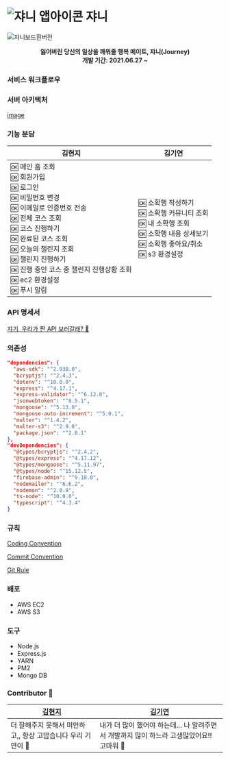 # ![쟈니 앱아이콘](https://user-images.githubusercontent.com/49138331/125876222-8358a101-b852-4a58-a4aa-bbe3c9ce66c8.png) 쟈니

![쟈니보드흰버전](https://user-images.githubusercontent.com/49138331/125876211-024c6a84-22fd-4143-9e20-ca46efda386d.png)

<center style="bold">
	<b>잃어버린 당신의 일상을 깨워줄 행복 메이트, 쟈니(Journey)</b><br/>
  <b>개발 기간: 2021.06.27 ~</b>
</center>



### 서비스 워크플로우



### 서버 아키텍처

[image](https://user-images.githubusercontent.com/71828832/125944767-35141497-43c0-424d-8fff-ad80b218e856.png)






### 기능 분담

| 김현지                                                       | 김기연                                                       |
| ------------------------------------------------------------ | ------------------------------------------------------------ |
| 🆗 메인 홈 조회<br />🆗 회원가입<br />🆗 로그인<br />🆗 비밀번호 변경<br />🆗 이메일로 인증번호 전송<br />🆗 전체 코스 조회<br />🆗 코스 진행하기<br />🆗 완료된 코스 조회<br />🆗 오늘의 챌린지 조회<br />🆗 챌린지 진행하기<br />🆗 진행 중인 코스 중 챌린지 진행상황 조회<br />🆗 ec2 환경설정<br />🆗 푸시 알림 | 🆗 소확행 작성하기<br />🆗 소확행 커뮤니티 조회<br />🆗 내 소확행 조회<br />🆗 소확행 내용 상세보기<br />🆗 소확행 좋아요/취소<br />🆗 s3 환경설정 |



### API 명세서

[쟈기, 우리가 짠 API 보러갈래? 💋]("http://3.36.55.247:5000/apidoc")



### 의존성

```json
"dependencies": {
  "aws-sdk": "^2.938.0",
  "bcryptjs": "^2.4.3",
  "dotenv": "^10.0.0",
  "express": "^4.17.1",
  "express-validator": "^6.12.0",
  "jsonwebtoken": "^8.5.1",
  "mongoose": "^5.13.0",
  "mongoose-auto-increment": "^5.0.1",
  "multer": "^1.4.2",
  "multer-s3": "^2.9.0",
  "package.json": "^2.0.1"
},
"devDependencies": {
  "@types/bcryptjs": "^2.4.2",
  "@types/express": "^4.17.12",
  "@types/mongoose": "^5.11.97",
  "@types/node": "^15.12.5",
  "firebase-admin": "^9.10.0",
  "nodemailer": "^6.6.2",
  "nodemon": "^2.0.9",
  "ts-node": "^10.0.0",
  "typescript": "^4.3.4"
}
```



### 규칙

[Coding Convention](https://github.com/team-journey/journey-server/blob/develop/rules/Coding%20Convention.md)

[Commit Convention](https://github.com/team-journey/journey-server/blob/develop/rules/Commit%20Convention.md)

[Git Rule](https://github.com/team-journey/journey-server/blob/develop/rules/Git%20Rule.md)



### 배포

- AWS EC2
- AWS S3



### 도구

- Node.js
- Express.js
- YARN
- PM2
- Mongo DB



### Contributor 🖤

| [김현지](https://github.com/khyunjiee)                      | [김기연](https://github.com/gamza55) |
| ------------------------------------ | ------------------------------------ |
| 더 잘해주지 못해서 미안하고,, 항상 고맙습니다 우리 기연이 🖤 | 내가 더 많이 했어야 하는데... 나 알려주면서 개발까지 많이 하느라 고생많았어요!! 고마워 🖤                       |



